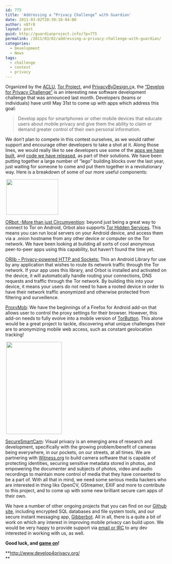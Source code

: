 ```yaml
---
id: 775
title: 'Addressing a “Privacy Challenge” with Guardian'
date: 2011-03-02T20:39:18-04:00
author: n8fr8
layout: post
guid: http://guardianproject.info/?p=775
permalink: /2011/03/02/addressing-a-privacy-challenge-with-guardian/
categories:
  - Development
  - News
tags:
  - challenge
  - contest
  - privacy
---
```

Organized by the [ACLU](http://aclunc.org/), [Tor Project](http://torproject.org/), and [PrivacyByDesign.c](http://privacybydesign.ca/)a, the [“Develop for Privacy Challenge”](http://www.develop4privacy.org/) is an interesting new software development challenge that was announced last month. Developers (teams or individuals) have until May 31st to come up with apps which address this goal:

> Develop apps for smartphones or other mobile devices that educate users about mobile privacy and give them the ability to claim or demand greater control of their own personal information.

We don’t plan to compete in this contest ourselves, as we would rather support and encourage other developers to take a shot at it. Along those lines, we would really like to see developers use some of the [apps we have built](https://guardianproject.info/apps), and [code we have released](https://github.com/guardianproject), as part of their solutions. We have been putting together a large number of “lego” building blocks over the last year, just waiting for someone to come and put them together in a revolutionary way. Here is a breakdown of some of our more useful components:

[<img class="alignleft" style="margin-left: 3px; margin-right: 3px;" src="https://www.torproject.org/images/THS-4.png" alt="" width="162" height="111" />](https://www.torproject.org/images/THS-4.png)

[ORbot -More than just Circumvention](https://guardianproject.info/apps/orbot): beyond just being a great way to connect to Tor on Android, Orbot also supports [Tor Hidden Services](https://www.torproject.org/docs/hidden-services.html.en). This means you can run local servers on your Android device, and access them via a .onion hostname from any other device or computer on the Tor network. We have been looking at building all sorts of cool anonymous peer-to-peer apps using this capability, but haven’t found the time yet.

[ORlib – Privacy-powered HTTP and Sockets:](https://guardianproject.info/code/orlib/) This an Android Library for use by any application that wishes to route its network traffic through the Tor network. If your app uses this library, and Orbot is installed and activated on the device, it will automatically handle routing your connections, DNS requests and traffic through the Tor network. By building this into your device, it means your users do not need to have a rooted device in order to have their network traffic anonymized and otherwise protected from filtering and surveillence.

[ProxyMob](https://guardianproject.info/apps/proxymob-firefox-add-on/): We have the beginnings of a Firefox for Android add-on that allows user to control the proxy settings for their browser. However, this add-on needs to fully evolve into a mobile version of [TorButton](https://www.torproject.org/torbutton/). This alone would be a great project to tackle, discovering what unique challenges their are to anonymizing mobile web access, such as constant geolocation tracking!

[<img class="alignright" style="margin-left: 3px; margin-right: 3px;" src="https://github.com/guardianproject/SecureSmartCam/raw/master/doc/comps/Still/11_blur.jpg" alt="" width="173" height="288" />](https://github.com/guardianproject/SecureSmartCam/raw/master/doc/comps/Still/11_blur.jpg)

[SecureSmartCam](https://guardianproject.info/apps/securecam/): Visual privacy is an emerging area of research and development, specifically with the growing problem/benefit of cameras being everywhere, in our pockets, on our streets, at all times. We are partnering with [Witness.org](http://witness.org) to build camera software that is capable of protecting identities, securing sensitive metadata stored in photos, and empowering the documenter and subjects of photos, video and audio recordings to maintain more control of media that they have consented to be a part of. With all that in mind, we need some serious media hackers who are interested in thing liks OpenCV, GStreamer, EXIF and more to contribute to this project, and to come up with some new brilliant secure cam apps of their own.

We have a number of other ongoing projects that you can find on our [Github site](https://github.com/guardianproject), including encrypted SQL databases and file system tools, and our secure instant messaging app, [Gibberbot](https://guardianproject.info/apps/gibber). All in all, there is a quite a bit of work on which any interest in improving mobile privacy can build upon. We would be very happy to provide support via [email or IRC](https://guardianproject.info/contact/) to any dev interested in working with us, as well.

**Good luck, and [game on](http://www.develop4privacy.org/)!**

**<http://www.develop4privacy.org/>  
**